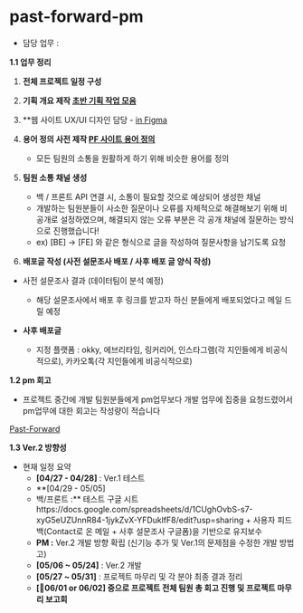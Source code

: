 # past-forward-pm
- 담당 업무 : 

**1.1 업무 정리** 

1. **전체 프로젝트 일정 구성**  
2. **기획 개요 제작 [**초반 기획 작업 모음**](https://www.notion.so/e7ff61f1a34f4edcba21b3d08666e43d?pvs=21)** 
3. **웹 사이트 UX/UI 디자인 담당 - [in Figma](https://www.figma.com/file/zJaBNvTvLlG0d9h5TILICj/Past-Forward-Web-Site?type=design&node-id=524%3A9733&mode=design&t=B3sGfj94IRz1BbZV-1)
4. **용어 정의 사전 제작 [PF 사이트 용어 정의](https://www.notion.so/PF-2a9d6f970ba544d980fce11501fba1d7?pvs=21)** 
    - 모든 팀원의 소통을 원활하게 하기 위해 비슷한 용어를 정의
5. **팀원 소통 채널 생성**
    - 백 / 프론트 API 연결 시, 소통이 필요할 것으로 예상되어 생성한 채널
    - 개발하는 팀원분들이 사소한 질문이나 오류를 자체적으로 해결해보기 위해 비공개로 설정하였으며, 해결되지 않는 오류 부분은 각 공개 채널에 질문하는 방식으로 진행했습니다!
    - ex) [BE] → [FE] 와 같은 형식으로 글을 작성하여 질문사항을 남기도록 요청
                
6. **배포글 작성 (사전 설문조사 배포 / 사후 배포 글 양식 작성)**
- 사전 설문조사 결과 (데이터팀이 분석 예정)
    - 해당 설문조사에서 배포 후 링크를 받고자 하신 분들에게 배포되었다고 메일 드릴 예정
        
- **사후 배포글**
    - 지정 플랫폼 : okky, 에브리타임, 링커리어, 인스타그램(각 지인들에게 비공식적으로), 카카오톡(각 지인들에게 비공식적으로)

**1.2 pm 회고**

- 프로젝트 중간에 개발 팀원분들에게 pm업무보다 개발 업무에 집중을 요청드렸어서 pm업무에 대한 회고는 작성량이 적습니다

[Past-Forward](https://www.pastforward.link/sections?retrospectiveId=350&teamId=268)

**1.3 Ver.2 방향성**

- 현재 일정 요약
    - **[04/27 - 04/28]** : Ver.1 테스트
    - **[04/29 - 05/05] 
    - 백/프론트 :** 테스트 구글 시트https://docs.google.com/spreadsheets/d/1CUghOvbS-s7-xyG5eUZUnnR84-1jykZvX-YFDuklfF8/edit?usp=sharing + 사용자 피드백(Contact로 온 메일 + 사후 설문조사 구글폼)을 기반으로 유지보수
    - **PM :** Ver.2 개발 방향 확립 (신기능 추가 및 Ver.1의 문제점을 수정한 개발 방법 고)
    - **[05/06 ~ 05/24]** : Ver.2 개발
    - **[05/27 ~ 05/31]** : 프로젝트 마무리 및 각 분야 최종 결과 정리
    - **[📍06/01 or 06/02] 중으로 프로젝트 전체 팀원 총 회고 진행 및 프로젝트 마무리 보고회**
